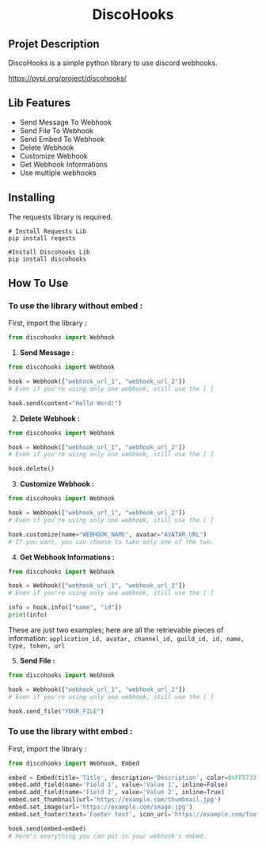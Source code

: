 <div align="center">

# DiscoHooks 
</div>

## Projet Description 
DiscoHooks is a simple python library to use discord webhooks.

https://pypi.org/project/discohooks/

## Lib Features 
- Send Message To Webhook
- Send File To Webhook
- Send Embed To Webhook
- Delete Webhook
- Customize Webhook
- Get Webhook Informations
- Use multiple webhooks

## Installing
The requests library is required.

```
# Install Requests Lib
pip install reqests

#Install Discohooks Lib
pip install discohooks
```

## How To Use

### To use the library without embed :

First, import the library : 
```python
from discohooks import Webhook
```

1. **Send Message :**
```python
from discohooks import Webhook

hook = Webhook(["webhook_url_1", "webhook_url_2"])
# Even if you're using only one webhook, still use the [ ]

hook.send(content="Hello Word!")
```

2. **Delete Webhook :**
```python
from discohooks import Webhook

hook = Webhook(["webhook_url_1", "webhook_url_2"])
# Even if you're using only one webhook, still use the [ ]

hook.delete()
```

3. **Customize Webhook :**
```python
from discohooks import Webhook

hook = Webhook(["webhook_url_1", "webhook_url_2"])
# Even if you're using only one webhook, still use the [ ]

hook.customize(name="WEBHOOK_NAME", avatar="AVATAR_URL")
# If you want, you can choose to take only one of the two.
```

4. **Get Webhook Informations :**
```python
from discohooks import Webhook

hook = Webhook(["webhook_url_1", "webhook_url_2"])
# Even if you're using only one webhook, still use the [ ]

info = hook.info(["name", "id"])
print(info)
```
These are just two examples; here are all the retrievable pieces of information: 
`application_id, avatar, channel_id, guild_id, id, name, type, token, url`

5. **Send File :**
```python
from discohooks import Webhook

hook = Webhook(["webhook_url_1", "webhook_url_2"])
# Even if you're using only one webhook, still use the [ ]

hook.send_file("YOUR_FILE")
```


### To use the library witht embed :
First, import the library : 
```python
from discohooks import Webhook, Embed

embed = Embed(title='Title', description='Description', color=0xFF5733)
embed.add_field(name='Field 1', value='Value 1', inline=False)
embed.add_field(name='Field 2', value='Value 2', inline=True)
embed.set_thumbnail(url='https://example.com/thumbnail.jpg')
embed.set_image(url='https://example.com/image.jpg')
embed.set_footer(text='Footer text', icon_url='https://example.com/footer_icon.jpg')

hook.send(embed=embed)
# Here's everything you can put in your webhook's embed.
```

